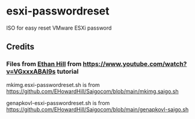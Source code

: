 # esxi-passwordreset
ISO for easy reset VMware ESXi password


## Credits

### Files from [Ethan Hill](https://github.com/EHowardHill) from https://www.youtube.com/watch?v=VGxxxABAl9s tutorial
mkimg.esxi-passwordreset.sh is from https://github.com/EHowardHill/Saigocom/blob/main/mkimg.saigo.sh

genapkovl-esxi-passwordreset.sh is from https://github.com/EHowardHill/Saigocom/blob/main/genapkovl-saigo.sh